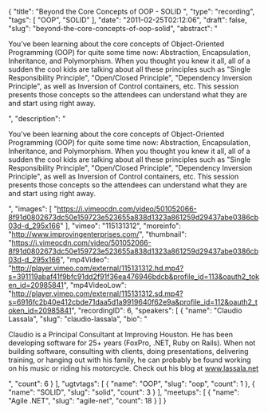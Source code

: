 {
  "title": "Beyond the Core Concepts of OOP - SOLID ",
  "type": "recording",
  "tags": [
    "OOP",
    "SOLID"
  ],
  "date": "2011-02-25T02:12:06",
  "draft": false,
  "slug": "beyond-the-core-concepts-of-oop-solid",
  "abstract": "<p>You&rsquo;ve been learning about the core concepts of Object-Oriented Programming (OOP) for quite some time now: Abstraction, Encapsulation, Inheritance, and Polymorphism. When you thought you knew it all, all of a sudden the cool kids are talking about all these principles such as \"Single Responsibility Principle\", \"Open/Closed Principle\", \"Dependency Inversion Principle\", as well as Inversion of Control containers, etc. This session presents those concepts so the attendees can understand what they are and start using right away.</p>",
  "description": "<p>You&rsquo;ve been learning about the core concepts of Object-Oriented Programming (OOP) for quite some time now: Abstraction, Encapsulation, Inheritance, and Polymorphism. When you thought you knew it all, all of a sudden the cool kids are talking about all these principles such as \"Single Responsibility Principle\", \"Open/Closed Principle\", \"Dependency Inversion Principle\", as well as Inversion of Control containers, etc. This session presents those concepts so the attendees can understand what they are and start using right away.</p>",
  "images": [
    "https://i.vimeocdn.com/video/501052066-8f91d0802673dc50e159723e523655a838d1323a861259d29437abe0386cb03d-d_295x166"
  ],
  "vimeo": "115131312",
  "moreinfo": "http://www.improvingenterprises.com/",
  "thumbnail": "https://i.vimeocdn.com/video/501052066-8f91d0802673dc50e159723e523655a838d1323a861259d29437abe0386cb03d-d_295x166",
  "mp4Video": "http://player.vimeo.com/external/115131312.hd.mp4?s=391119abaf41f9bfc91dd2f91f36ea476946bdcb&profile_id=113&oauth2_token_id=20985841",
  "mp4VideoLow": "http://player.vimeo.com/external/115131312.sd.mp4?s=6916fc2b40e412cbde71daa5d1a9919640f62e9a&profile_id=112&oauth2_token_id=20985841",
  "recordingID": 6,
  "speakers": [
    {
      "name": "Claudio Lassala",
      "slug": "claudio-lassala",
      "bio": "<p>Claudio is a Principal Consultant at Improving Houston. He has been developing software for 25+ years (FoxPro, .NET, Ruby on Rails). When not building software, consulting with clients, doing presentations, delivering training, or hanging out with his family, he can probably be found working on his music or riding his motorcycle. Check out his blog at www.lassala.net</p>",
      "count": 6
    }
  ],
  "ugtvtags": [
    {
      "name": "OOP",
      "slug": "oop",
      "count": 1
    },
    {
      "name": "SOLID",
      "slug": "solid",
      "count": 3
    }
  ],
  "meetups": [
    {
      "name": "Agile .NET",
      "slug": "agile-net",
      "count": 18
    }
  ]
}
